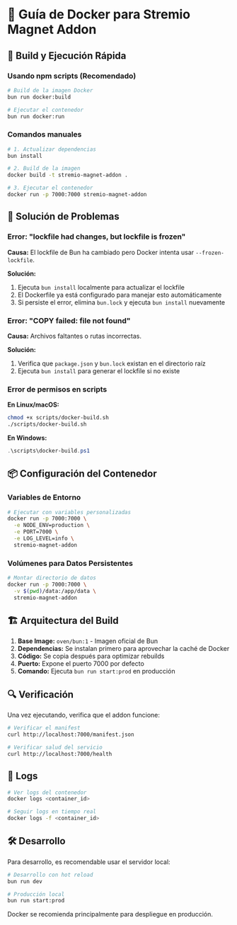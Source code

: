 # 🐳 Guía de Docker para Stremio Magnet Addon

## 🚀 Build y Ejecución Rápida

### Usando npm scripts (Recomendado)
```bash
# Build de la imagen Docker
bun run docker:build

# Ejecutar el contenedor
bun run docker:run
```

### Comandos manuales
```bash
# 1. Actualizar dependencias
bun install

# 2. Build de la imagen
docker build -t stremio-magnet-addon .

# 3. Ejecutar el contenedor
docker run -p 7000:7000 stremio-magnet-addon
```

## 🔧 Solución de Problemas

### Error: "lockfile had changes, but lockfile is frozen"

**Causa:** El lockfile de Bun ha cambiado pero Docker intenta usar `--frozen-lockfile`.

**Solución:**
1. Ejecuta `bun install` localmente para actualizar el lockfile
2. El Dockerfile ya está configurado para manejar esto automáticamente
3. Si persiste el error, elimina `bun.lock` y ejecuta `bun install` nuevamente

### Error: "COPY failed: file not found"

**Causa:** Archivos faltantes o rutas incorrectas.

**Solución:**
1. Verifica que `package.json` y `bun.lock` existan en el directorio raíz
2. Ejecuta `bun install` para generar el lockfile si no existe

### Error de permisos en scripts

**En Linux/macOS:**
```bash
chmod +x scripts/docker-build.sh
./scripts/docker-build.sh
```

**En Windows:**
```powershell
.\scripts\docker-build.ps1
```

## 📦 Configuración del Contenedor

### Variables de Entorno

```bash
# Ejecutar con variables personalizadas
docker run -p 7000:7000 \
  -e NODE_ENV=production \
  -e PORT=7000 \
  -e LOG_LEVEL=info \
  stremio-magnet-addon
```

### Volúmenes para Datos Persistentes

```bash
# Montar directorio de datos
docker run -p 7000:7000 \
  -v $(pwd)/data:/app/data \
  stremio-magnet-addon
```

## 🏗️ Arquitectura del Build

1. **Base Image:** `oven/bun:1` - Imagen oficial de Bun
2. **Dependencias:** Se instalan primero para aprovechar la caché de Docker
3. **Código:** Se copia después para optimizar rebuilds
4. **Puerto:** Expone el puerto 7000 por defecto
5. **Comando:** Ejecuta `bun run start:prod` en producción

## 🔍 Verificación

Una vez ejecutando, verifica que el addon funcione:

```bash
# Verificar el manifest
curl http://localhost:7000/manifest.json

# Verificar salud del servicio
curl http://localhost:7000/health
```

## 📝 Logs

```bash
# Ver logs del contenedor
docker logs <container_id>

# Seguir logs en tiempo real
docker logs -f <container_id>
```

## 🛠️ Desarrollo

Para desarrollo, es recomendable usar el servidor local:

```bash
# Desarrollo con hot reload
bun run dev

# Producción local
bun run start:prod
```

Docker se recomienda principalmente para despliegue en producción.